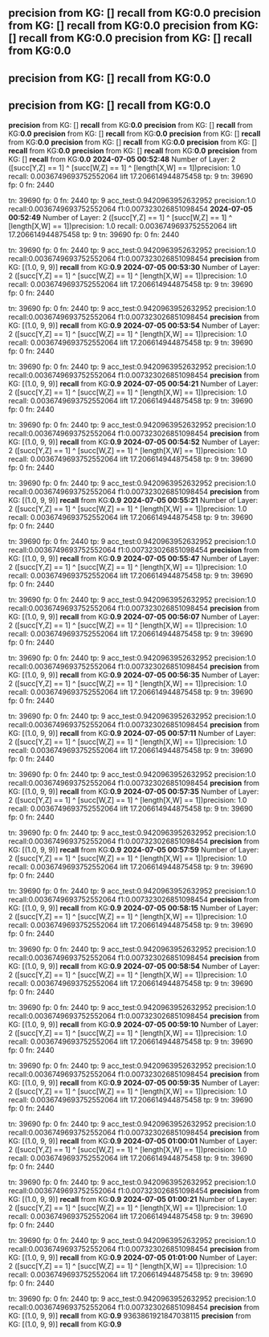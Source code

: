 **precision** from KG: []
**recall** from KG:**0.0**
**precision** from KG: []
**recall** from KG:**0.0**
**precision** from KG: []
**recall** from KG:**0.0**
**precision** from KG: []
**recall** from KG:**0.0**
-----------------

**precision** from KG: []
**recall** from KG:**0.0**
-----------------

**precision** from KG: []
**recall** from KG:**0.0**
-----------------

**precision** from KG: []
**recall** from KG:**0.0**
**precision** from KG: []
**recall** from KG:**0.0**
**precision** from KG: []
**recall** from KG:**0.0**
**precision** from KG: []
**recall** from KG:**0.0**
**precision** from KG: []
**recall** from KG:**0.0**
**precision** from KG: []
**recall** from KG:**0.0**
**precision** from KG: []
**recall** from KG:**0.0**
**precision** from KG: []
**recall** from KG:**0.0**
**2024-07-05 00:52:48**
Number of Layer: 2
([succ[Y,Z] == 1] ^ [succ[W,Z] == 1] ^ [length[X,W] == 1])precision: 1.0 recall: 0.0036749693752552064 lift 17.206614944875458 tp: 9 tn: 39690 fp: 0 fn: 2440

tn: 39690 fp: 0 fn: 2440 tp: 9
acc_test:0.9420963952632952 precision:1.0 recall:0.0036749693752552064 f1:0.007323026851098454
**2024-07-05 00:52:49**
Number of Layer: 2
([succ[Y,Z] == 1] ^ [succ[W,Z] == 1] ^ [length[X,W] == 1])precision: 1.0 recall: 0.0036749693752552064 lift 17.206614944875458 tp: 9 tn: 39690 fp: 0 fn: 2440

tn: 39690 fp: 0 fn: 2440 tp: 9
acc_test:0.9420963952632952 precision:1.0 recall:0.0036749693752552064 f1:0.007323026851098454
**precision** from KG: [(1.0, 9, 9)]
**recall** from KG:**0.9**
**2024-07-05 00:53:30**
Number of Layer: 2
([succ[Y,Z] == 1] ^ [succ[W,Z] == 1] ^ [length[X,W] == 1])precision: 1.0 recall: 0.0036749693752552064 lift 17.206614944875458 tp: 9 tn: 39690 fp: 0 fn: 2440

tn: 39690 fp: 0 fn: 2440 tp: 9
acc_test:0.9420963952632952 precision:1.0 recall:0.0036749693752552064 f1:0.007323026851098454
**precision** from KG: [(1.0, 9, 9)]
**recall** from KG:**0.9**
**2024-07-05 00:53:54**
Number of Layer: 2
([succ[Y,Z] == 1] ^ [succ[W,Z] == 1] ^ [length[X,W] == 1])precision: 1.0 recall: 0.0036749693752552064 lift 17.206614944875458 tp: 9 tn: 39690 fp: 0 fn: 2440

tn: 39690 fp: 0 fn: 2440 tp: 9
acc_test:0.9420963952632952 precision:1.0 recall:0.0036749693752552064 f1:0.007323026851098454
**precision** from KG: [(1.0, 9, 9)]
**recall** from KG:**0.9**
**2024-07-05 00:54:21**
Number of Layer: 2
([succ[Y,Z] == 1] ^ [succ[W,Z] == 1] ^ [length[X,W] == 1])precision: 1.0 recall: 0.0036749693752552064 lift 17.206614944875458 tp: 9 tn: 39690 fp: 0 fn: 2440

tn: 39690 fp: 0 fn: 2440 tp: 9
acc_test:0.9420963952632952 precision:1.0 recall:0.0036749693752552064 f1:0.007323026851098454
**precision** from KG: [(1.0, 9, 9)]
**recall** from KG:**0.9**
**2024-07-05 00:54:52**
Number of Layer: 2
([succ[Y,Z] == 1] ^ [succ[W,Z] == 1] ^ [length[X,W] == 1])precision: 1.0 recall: 0.0036749693752552064 lift 17.206614944875458 tp: 9 tn: 39690 fp: 0 fn: 2440

tn: 39690 fp: 0 fn: 2440 tp: 9
acc_test:0.9420963952632952 precision:1.0 recall:0.0036749693752552064 f1:0.007323026851098454
**precision** from KG: [(1.0, 9, 9)]
**recall** from KG:**0.9**
**2024-07-05 00:55:21**
Number of Layer: 2
([succ[Y,Z] == 1] ^ [succ[W,Z] == 1] ^ [length[X,W] == 1])precision: 1.0 recall: 0.0036749693752552064 lift 17.206614944875458 tp: 9 tn: 39690 fp: 0 fn: 2440

tn: 39690 fp: 0 fn: 2440 tp: 9
acc_test:0.9420963952632952 precision:1.0 recall:0.0036749693752552064 f1:0.007323026851098454
**precision** from KG: [(1.0, 9, 9)]
**recall** from KG:**0.9**
**2024-07-05 00:55:47**
Number of Layer: 2
([succ[Y,Z] == 1] ^ [succ[W,Z] == 1] ^ [length[X,W] == 1])precision: 1.0 recall: 0.0036749693752552064 lift 17.206614944875458 tp: 9 tn: 39690 fp: 0 fn: 2440

tn: 39690 fp: 0 fn: 2440 tp: 9
acc_test:0.9420963952632952 precision:1.0 recall:0.0036749693752552064 f1:0.007323026851098454
**precision** from KG: [(1.0, 9, 9)]
**recall** from KG:**0.9**
**2024-07-05 00:56:07**
Number of Layer: 2
([succ[Y,Z] == 1] ^ [succ[W,Z] == 1] ^ [length[X,W] == 1])precision: 1.0 recall: 0.0036749693752552064 lift 17.206614944875458 tp: 9 tn: 39690 fp: 0 fn: 2440

tn: 39690 fp: 0 fn: 2440 tp: 9
acc_test:0.9420963952632952 precision:1.0 recall:0.0036749693752552064 f1:0.007323026851098454
**precision** from KG: [(1.0, 9, 9)]
**recall** from KG:**0.9**
**2024-07-05 00:56:35**
Number of Layer: 2
([succ[Y,Z] == 1] ^ [succ[W,Z] == 1] ^ [length[X,W] == 1])precision: 1.0 recall: 0.0036749693752552064 lift 17.206614944875458 tp: 9 tn: 39690 fp: 0 fn: 2440

tn: 39690 fp: 0 fn: 2440 tp: 9
acc_test:0.9420963952632952 precision:1.0 recall:0.0036749693752552064 f1:0.007323026851098454
**precision** from KG: [(1.0, 9, 9)]
**recall** from KG:**0.9**
**2024-07-05 00:57:11**
Number of Layer: 2
([succ[Y,Z] == 1] ^ [succ[W,Z] == 1] ^ [length[X,W] == 1])precision: 1.0 recall: 0.0036749693752552064 lift 17.206614944875458 tp: 9 tn: 39690 fp: 0 fn: 2440

tn: 39690 fp: 0 fn: 2440 tp: 9
acc_test:0.9420963952632952 precision:1.0 recall:0.0036749693752552064 f1:0.007323026851098454
**precision** from KG: [(1.0, 9, 9)]
**recall** from KG:**0.9**
**2024-07-05 00:57:35**
Number of Layer: 2
([succ[Y,Z] == 1] ^ [succ[W,Z] == 1] ^ [length[X,W] == 1])precision: 1.0 recall: 0.0036749693752552064 lift 17.206614944875458 tp: 9 tn: 39690 fp: 0 fn: 2440

tn: 39690 fp: 0 fn: 2440 tp: 9
acc_test:0.9420963952632952 precision:1.0 recall:0.0036749693752552064 f1:0.007323026851098454
**precision** from KG: [(1.0, 9, 9)]
**recall** from KG:**0.9**
**2024-07-05 00:57:59**
Number of Layer: 2
([succ[Y,Z] == 1] ^ [succ[W,Z] == 1] ^ [length[X,W] == 1])precision: 1.0 recall: 0.0036749693752552064 lift 17.206614944875458 tp: 9 tn: 39690 fp: 0 fn: 2440

tn: 39690 fp: 0 fn: 2440 tp: 9
acc_test:0.9420963952632952 precision:1.0 recall:0.0036749693752552064 f1:0.007323026851098454
**precision** from KG: [(1.0, 9, 9)]
**recall** from KG:**0.9**
**2024-07-05 00:58:15**
Number of Layer: 2
([succ[Y,Z] == 1] ^ [succ[W,Z] == 1] ^ [length[X,W] == 1])precision: 1.0 recall: 0.0036749693752552064 lift 17.206614944875458 tp: 9 tn: 39690 fp: 0 fn: 2440

tn: 39690 fp: 0 fn: 2440 tp: 9
acc_test:0.9420963952632952 precision:1.0 recall:0.0036749693752552064 f1:0.007323026851098454
**precision** from KG: [(1.0, 9, 9)]
**recall** from KG:**0.9**
**2024-07-05 00:58:54**
Number of Layer: 2
([succ[Y,Z] == 1] ^ [succ[W,Z] == 1] ^ [length[X,W] == 1])precision: 1.0 recall: 0.0036749693752552064 lift 17.206614944875458 tp: 9 tn: 39690 fp: 0 fn: 2440

tn: 39690 fp: 0 fn: 2440 tp: 9
acc_test:0.9420963952632952 precision:1.0 recall:0.0036749693752552064 f1:0.007323026851098454
**precision** from KG: [(1.0, 9, 9)]
**recall** from KG:**0.9**
**2024-07-05 00:59:10**
Number of Layer: 2
([succ[Y,Z] == 1] ^ [succ[W,Z] == 1] ^ [length[X,W] == 1])precision: 1.0 recall: 0.0036749693752552064 lift 17.206614944875458 tp: 9 tn: 39690 fp: 0 fn: 2440

tn: 39690 fp: 0 fn: 2440 tp: 9
acc_test:0.9420963952632952 precision:1.0 recall:0.0036749693752552064 f1:0.007323026851098454
**precision** from KG: [(1.0, 9, 9)]
**recall** from KG:**0.9**
**2024-07-05 00:59:35**
Number of Layer: 2
([succ[Y,Z] == 1] ^ [succ[W,Z] == 1] ^ [length[X,W] == 1])precision: 1.0 recall: 0.0036749693752552064 lift 17.206614944875458 tp: 9 tn: 39690 fp: 0 fn: 2440

tn: 39690 fp: 0 fn: 2440 tp: 9
acc_test:0.9420963952632952 precision:1.0 recall:0.0036749693752552064 f1:0.007323026851098454
**precision** from KG: [(1.0, 9, 9)]
**recall** from KG:**0.9**
**2024-07-05 01:00:01**
Number of Layer: 2
([succ[Y,Z] == 1] ^ [succ[W,Z] == 1] ^ [length[X,W] == 1])precision: 1.0 recall: 0.0036749693752552064 lift 17.206614944875458 tp: 9 tn: 39690 fp: 0 fn: 2440

tn: 39690 fp: 0 fn: 2440 tp: 9
acc_test:0.9420963952632952 precision:1.0 recall:0.0036749693752552064 f1:0.007323026851098454
**precision** from KG: [(1.0, 9, 9)]
**recall** from KG:**0.9**
**2024-07-05 01:00:21**
Number of Layer: 2
([succ[Y,Z] == 1] ^ [succ[W,Z] == 1] ^ [length[X,W] == 1])precision: 1.0 recall: 0.0036749693752552064 lift 17.206614944875458 tp: 9 tn: 39690 fp: 0 fn: 2440

tn: 39690 fp: 0 fn: 2440 tp: 9
acc_test:0.9420963952632952 precision:1.0 recall:0.0036749693752552064 f1:0.007323026851098454
**precision** from KG: [(1.0, 9, 9)]
**recall** from KG:**0.9**
**2024-07-05 01:01:00**
Number of Layer: 2
([succ[Y,Z] == 1] ^ [succ[W,Z] == 1] ^ [length[X,W] == 1])precision: 1.0 recall: 0.0036749693752552064 lift 17.206614944875458 tp: 9 tn: 39690 fp: 0 fn: 2440

tn: 39690 fp: 0 fn: 2440 tp: 9
acc_test:0.9420963952632952 precision:1.0 recall:0.0036749693752552064 f1:0.007323026851098454
**precision** from KG: [(1.0, 9, 9)]
**recall** from KG:**0.9**
9363861921847038115
**precision** from KG: [(1.0, 9, 9)]
**recall** from KG:**0.9**
